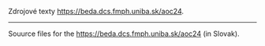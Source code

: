 Zdrojové texty <a href="https://beda.dcs.fmph.uniba.sk/aoc24/">https://beda.dcs.fmph.uniba.sk/aoc24</a>.

---

Souurce files for the  <a href="https://beda.dcs.fmph.uniba.sk/aoc24/">https://beda.dcs.fmph.uniba.sk/aoc24</a> (in Slovak).

